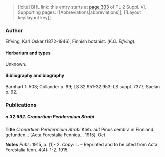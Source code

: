 > [!cite] BHL link: this entry starts at [page 303](https://www.biodiversitylibrary.org/item/103835#page/313/mode/1up) of TL-2 Suppl. VI.
> Supporting pages: [[Abbreviations|abbreviations]], [[Layout key|layout key]].

### Author

Elfving, Karl Oskar (1872-1946), Finnish botanist. (*K.O. Elfving*).

#### Herbarium and types

Unknown.

#### Bibliography and biography

Barnhart 1: 503; Collander p. 99; LS 32.951-32.953; LS suppl. 7377; Saelan p. 92.

### Publications

##### n.32.692. Cronartium Peridermium Strobi

**Title**
*Cronartium Peridermium Strobi* Kleb. auf Pinus cembra in Finnland gefunden... \[Acta Forestalia Fennica... 1915\]. Oct.

**Notes**
*Publ*.: 1915, p. \[1\]- 2. *Copy*: L. – Reprinted and to be cited from Acta Forestalia fenn. 4(4): 1-2. 1915.

